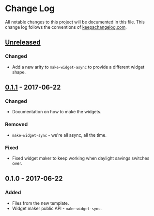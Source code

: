 # Change Log
All notable changes to this project will be documented in this file. This change log follows the conventions of [keepachangelog.com](http://keepachangelog.com/).

## [Unreleased]
### Changed
- Add a new arity to `make-widget-async` to provide a different widget shape.

## [0.1.1] - 2017-06-22
### Changed
- Documentation on how to make the widgets.

### Removed
- `make-widget-sync` - we're all async, all the time.

### Fixed
- Fixed widget maker to keep working when daylight savings switches over.

## 0.1.0 - 2017-06-22
### Added
- Files from the new template.
- Widget maker public API - `make-widget-sync`.

[Unreleased]: https://github.com/your-name/clojure-lein/compare/0.1.1...HEAD
[0.1.1]: https://github.com/your-name/clojure-lein/compare/0.1.0...0.1.1
